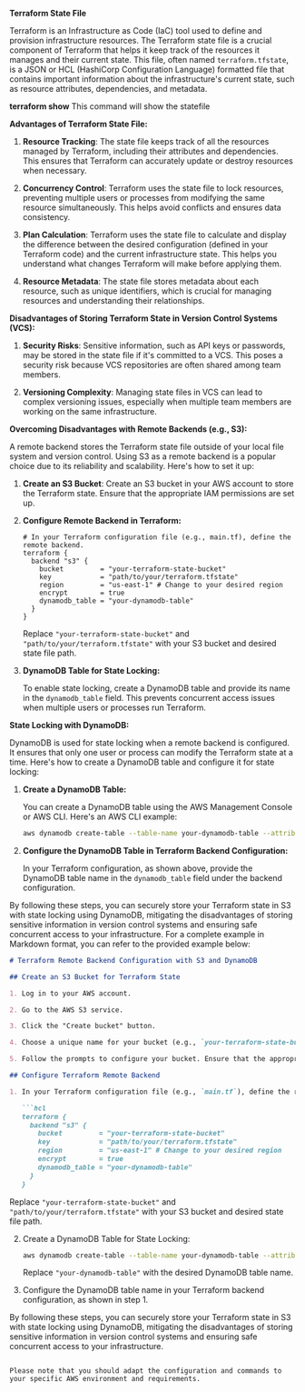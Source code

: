 **Terraform State File**

Terraform is an Infrastructure as Code (IaC) tool used to define and provision infrastructure resources. The Terraform state file is a crucial component of Terraform that helps it keep track of the resources it manages and their current state. This file, often named `terraform.tfstate`, is a JSON or HCL (HashiCorp Configuration Language) formatted file that contains important information about the infrastructure's current state, such as resource attributes, dependencies, and metadata.

**terraform show** This command will show the statefile

**Advantages of Terraform State File:**

1. **Resource Tracking**: The state file keeps track of all the resources managed by Terraform, including their attributes and dependencies. This ensures that Terraform can accurately update or destroy resources when necessary.

2. **Concurrency Control**: Terraform uses the state file to lock resources, preventing multiple users or processes from modifying the same resource simultaneously. This helps avoid conflicts and ensures data consistency.

3. **Plan Calculation**: Terraform uses the state file to calculate and display the difference between the desired configuration (defined in your Terraform code) and the current infrastructure state. This helps you understand what changes Terraform will make before applying them.

4. **Resource Metadata**: The state file stores metadata about each resource, such as unique identifiers, which is crucial for managing resources and understanding their relationships.

**Disadvantages of Storing Terraform State in Version Control Systems (VCS):**

1. **Security Risks**: Sensitive information, such as API keys or passwords, may be stored in the state file if it's committed to a VCS. This poses a security risk because VCS repositories are often shared among team members.

2. **Versioning Complexity**: Managing state files in VCS can lead to complex versioning issues, especially when multiple team members are working on the same infrastructure.

**Overcoming Disadvantages with Remote Backends (e.g., S3):**

A remote backend stores the Terraform state file outside of your local file system and version control. Using S3 as a remote backend is a popular choice due to its reliability and scalability. Here's how to set it up:

1. **Create an S3 Bucket**: Create an S3 bucket in your AWS account to store the Terraform state. Ensure that the appropriate IAM permissions are set up.

2. **Configure Remote Backend in Terraform:**

   ```hcl
   # In your Terraform configuration file (e.g., main.tf), define the remote backend.
   terraform {
     backend "s3" {
       bucket         = "your-terraform-state-bucket"
       key            = "path/to/your/terraform.tfstate"
       region         = "us-east-1" # Change to your desired region
       encrypt        = true
       dynamodb_table = "your-dynamodb-table"
     }
   }
   ```

   Replace `"your-terraform-state-bucket"` and `"path/to/your/terraform.tfstate"` with your S3 bucket and desired state file path.

3. **DynamoDB Table for State Locking:**

   To enable state locking, create a DynamoDB table and provide its name in the `dynamodb_table` field. This prevents concurrent access issues when multiple users or processes run Terraform.

**State Locking with DynamoDB:**

DynamoDB is used for state locking when a remote backend is configured. It ensures that only one user or process can modify the Terraform state at a time. Here's how to create a DynamoDB table and configure it for state locking:

1. **Create a DynamoDB Table:**

   You can create a DynamoDB table using the AWS Management Console or AWS CLI. Here's an AWS CLI example:

   ```sh
   aws dynamodb create-table --table-name your-dynamodb-table --attribute-definitions AttributeName=LockID,AttributeType=S --key-schema AttributeName=LockID,KeyType=HASH --provisioned-throughput ReadCapacityUnits=5,WriteCapacityUnits=5
   ```

2. **Configure the DynamoDB Table in Terraform Backend Configuration:**

   In your Terraform configuration, as shown above, provide the DynamoDB table name in the `dynamodb_table` field under the backend configuration.

By following these steps, you can securely store your Terraform state in S3 with state locking using DynamoDB, mitigating the disadvantages of storing sensitive information in version control systems and ensuring safe concurrent access to your infrastructure. For a complete example in Markdown format, you can refer to the provided example below:

```markdown
# Terraform Remote Backend Configuration with S3 and DynamoDB

## Create an S3 Bucket for Terraform State

1. Log in to your AWS account.

2. Go to the AWS S3 service.

3. Click the "Create bucket" button.

4. Choose a unique name for your bucket (e.g., `your-terraform-state-bucket`).

5. Follow the prompts to configure your bucket. Ensure that the appropriate permissions are set.

## Configure Terraform Remote Backend

1. In your Terraform configuration file (e.g., `main.tf`), define the remote backend:

   ```hcl
   terraform {
     backend "s3" {
       bucket         = "your-terraform-state-bucket"
       key            = "path/to/your/terraform.tfstate"
       region         = "us-east-1" # Change to your desired region
       encrypt        = true
       dynamodb_table = "your-dynamodb-table"
     }
   }
   ```

   Replace `"your-terraform-state-bucket"` and `"path/to/your/terraform.tfstate"` with your S3 bucket and desired state file path.

2. Create a DynamoDB Table for State Locking:

   ```sh
   aws dynamodb create-table --table-name your-dynamodb-table --attribute-definitions AttributeName=LockID,AttributeType=S --key-schema AttributeName=LockID,KeyType=HASH --provisioned-throughput ReadCapacityUnits=5,WriteCapacityUnits=5
   ```

   Replace `"your-dynamodb-table"` with the desired DynamoDB table name.

3. Configure the DynamoDB table name in your Terraform backend configuration, as shown in step 1.

By following these steps, you can securely store your Terraform state in S3 with state locking using DynamoDB, mitigating the disadvantages of storing sensitive information in version control systems and ensuring safe concurrent access to your infrastructure.
```

Please note that you should adapt the configuration and commands to your specific AWS environment and requirements.